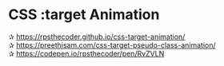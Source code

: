 # CSS :target Animation

✰ https://rpsthecoder.github.io/css-target-animation/  
✰ https://preethisam.com/css-target-pseudo-class-animation/  
✰ https://codepen.io/rpsthecoder/pen/RvZVLN
